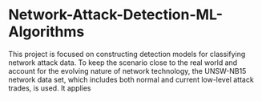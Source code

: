 # Network-Attack-Detection-ML-Algorithms
This project is focused on constructing detection models for classifying network attack data. To keep the scenario close to the real world and account for the evolving nature of network technology, the UNSW-NB15 network data set, which includes both normal and current low-level attack trades, is used. It applies